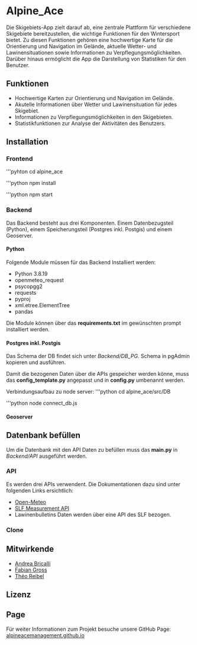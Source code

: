 # Alpine_Ace
Die Skigebiets-App zielt darauf ab, eine zentrale Plattform für verschiedene Skigebiete bereitzustellen, die wichtige Funktionen für den Wintersport bietet. Zu diesen Funktionen gehören eine hochwertige Karte für die Orientierung und Navigation im Gelände, aktuelle Wetter- und Lawinensituationen sowie Informationen zu Verpflegungsmöglichkeiten. Darüber hinaus ermöglicht die App die Darstellung von Statistiken für den Benutzer.

## Funktionen

- Hochwertige Karten zur Orientierung und Navigation im Gelände.
- Akutelle Informationen über Wetter und Lawinensituation für jedes Skigebiet.
- Informationen zu Verpflegungsmöglichkeiten in den Skigebieten.
- Statistikfunktionen zur Analyse der Aktivitäten des Benutzers.

## Installation

### Frontend

'''pyhton
cd alpine_ace

'''python
npm install

'''python
npm start




### Backend
Das Backend besteht aus drei Komponenten. Einem Datenbezugsteil (Python),  einem Speicherungsteil (Postgres inkl. Postgis) und einem Geoserver.

#### Python

Folgende Module müssen für das Backend Installiert werden:

- Python 3.8.19
- openmeteo_request
- psycopgg2
- requests
- pyproj
- xml.etree.ElementTree
- pandas

Die Module können über das __requirements.txt__ im gewünschten prompt installiert werden.

#### Postgres inkl. Postgis

Das Schema der DB findet sich unter *Backend/DB_PG.* Schema in pgAdmin kopieren und ausführen.

Damit die bezogenen Daten über die APIs gespeicher werden könne, muss das __config_template.py__ angepasst und in __config.py__ umbenannt werden.

Verbindungsaufbau zu node server:
'''python
cd alpine_ace/src/DB

'''python
node connect_db.js




#### Geoserver


## Datenbank befüllen
Um die Datenbank mit den API Daten zu befüllen muss das __main.py__ in *Backend/API* ausgeführt werden.


### API
Es werden drei APIs verwendent. Die Dokumentationen dazu sind unter folgenden Links ersichtlich:
- [Open-Meteo](https://open-meteo.com/en/docs)
- [SLF Measurement API](https://measurement-api.slf.ch/)
- Lawinenbulletins Daten werden über eine API des SLF bezogen.

### Clone



## Mitwirkende
* [Andrea Bricalli](https://github.com/AJPB4133)
* [Fabian Gross](https://github.com/loopercamera)
* [Théo Reibel](https://github.com/TheoR14)


## Lizenz





## Page
Für weiter Informationen zum Projekt besuche unsere GitHub Page:
[alpineacemanagement.github.io](https://alpineacemanagement.github.io/Alpine_Ace/)
